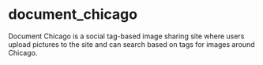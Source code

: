 document_chicago
================

Document Chicago is a social tag-based image sharing site where users upload pictures to the site and can search based on tags for images around Chicago. 
